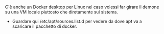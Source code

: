 C'è anche un Docker desktop per Linux nel caso volessi far girare il demone su una VM locale piuttosto che diretamente sul sistema.
* Guardare qui /etc/apt/sources.list.d per vedere da dove apt va a scaricare il pacchetto di docker.